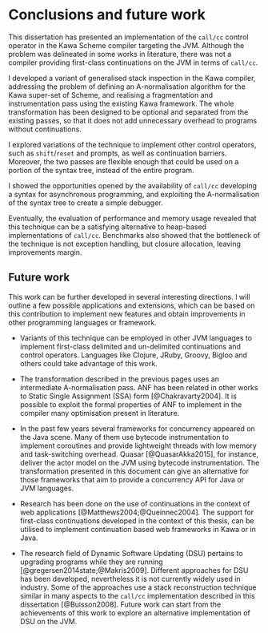 # Conclusions and future work

This dissertation has presented an implementation of the `call/cc` control operator in the Kawa Scheme compiler targeting the JVM. Although the problem was delineated in some works in literature, there was not a compiler providing first-class continuations on the JVM in terms of `call/cc`.

I developed a variant of generalised stack inspection in the Kawa compiler, addressing the problem of defining an A-normalisation algorithm for the Kawa super-set of Scheme, and realising a fragmentation and instrumentation pass using the existing Kawa framework. The whole transformation has been designed to be optional and separated from the existing passes, so that it does not add unnecessary overhead to programs without continuations.

I explored variations of the technique to implement other control operators, such as `shift`/`reset` and prompts, as well as continuation barriers. Moreover, the two passes are flexible enough that could be used on a portion of the syntax tree, instead of the entire program.

I showed the opportunities opened by the availability of `call/cc` developing a syntax for asynchronous programming, and exploiting the A-normalisation of the syntax tree to create a simple debugger.

Eventually, the evaluation of performance and memory usage revealed that this technique can be a satisfying alternative to heap-based implementations of `call/cc`. Benchmarks also showed that the bottleneck of the technique is not exception handling, but closure allocation, leaving improvements margin.

## Future work

This work can be further developed in several interesting directions. I will outline a few possible applications and extensions, which can be based on this contribution to implement new features and obtain improvements in other programming languages or framework.

* Variants of this technique can be employed in other JVM languages to implement first-class delimited and un-delimited continuations and control operators. Languages like Clojure, JRuby, Groovy, Bigloo and others could take advantage of this work.

* The transformation described in the previous pages uses an intermediate A-normalisation pass. ANF has been related in other works to Static Single Assignment (SSA) form [@Chakravarty2004]. It is possible to exploit the formal properties of ANF to implement in the compiler many optimisation present in literature.

* In the past few years several frameworks for concurrency appeared on the Java scene. Many of them use bytecode instrumentation to implement coroutines and provide lightweight threads with low memory and task-switching overhead. Quasar [@QuasarAkka2015], for instance, deliver the actor model on the JVM  using bytecode instrumentation. The transformation presented in this document can give an alternative for those frameworks that aim to provide a concurrency API for Java or JVM languages.

* Research has been done on the use of continuations in the context of web applications [@Matthews2004;@Queinnec2004]. The support for first-class continuations developed in the context of this thesis, can be utilised to implement continuation based web frameworks in Kawa or in Java.

* The research field of Dynamic Software Updating (DSU) pertains to upgrading programs while they are running [@gregersen2014state;@Makris2009]. Different approaches for DSU has been developed, nevertheless it is not currently widely used in industry. Some of the approaches use a stack reconstruction technique similar in many aspects to the `call/cc` implementation described in this dissertation [@Buisson2008]. Future work can start from the achievements of this work to explore an alternative implementation of DSU on the JVM.
